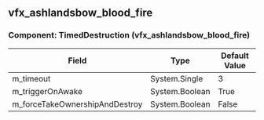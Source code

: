 ## vfx_ashlandsbow_blood_fire

### Component: TimedDestruction (vfx_ashlandsbow_blood_fire)

|Field|Type|Default Value|
|---|---|---|
|m_timeout|System.Single|3|
|m_triggerOnAwake|System.Boolean|True|
|m_forceTakeOwnershipAndDestroy|System.Boolean|False|

